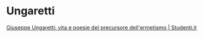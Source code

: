 # Ungaretti

[Giuseppe Ungaretti: vita e poesie del precursore dell'ermetismo | Studenti.it](https://www.studenti.it/giuseppe-ungaretti-vita-poesie.html)
